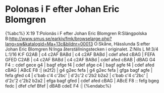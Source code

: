 # Polonas i F efter Johan Eric Blomgren

{%abc%}
X:19
T:Polonäs i F efter Johan Eric Blomgren
R:Slängpolska
B:http://www.smus.se/earkiv/fmk/browselarge.php?lang=sw&katalogid=Ma+13c&bildnr=00013
O:Skåne, Hässlunda
S:efter Johan Eric Blomgren
N:Inga återställningstecken i originalet.
Z:Nils L
M:3/4
L:1/16
K:F
G2AB | c4    c2AF BABd   |  c4     c2AF  BABd  |          cdef   afed cBAG  | FEFA   GFED  C2AB  |
       c4    c2AF BABd   |  c4     c2AF  BABd  |          cdef   afed cBAB  | dBAG   G4    F4   ::
       cdef  gece g4     |  bagf   efge  f4    |          cdef   afge c4    | bagf   agfe  f4    |
       cdef  afed cBAG   |  ABcE   F8         :| (e2f2) | g4     g2ec  fefa | g4     g2ec  fefa  |
       gfga  bagf agfe   |  fefa   gfed  c4    |          c'bab  c'4 c'2bc' | d'2c'2 c'2b2 b2a2  |
       c'bab c'4  c'2bc' |  d'2c'2 c'2b2 b2a2  |          efga   bagf gfed  | cdef   afed  cBAG  |
       ABcE  F8          :: fefg   bgeg  fedc  |          dfef   cfef Bfef  | dBAB   cdeE  F4   :|
{%endabc%}
